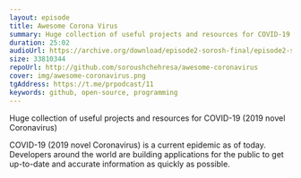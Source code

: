 ```yaml
---
layout: episode
title: Awesome Corona Virus
summary: Huge collection of useful projects and resources for COVID-19
duration: 25:02
audioUrl: https://archive.org/download/episode2-sorosh-final/episode2-sorosh-final.mp3
size: 33810344
repoUrl: http://github.com/soroushchehresa/awesome-coronavirus
cover: img/awesome-coronavirus.png
tgAddress: https://t.me/prpodcast/11
keywords: github, open-source, programming
---
```


<p>
Huge collection of useful projects and resources for COVID-19 (2019 novel Coronavirus)
</p>

<p>
COVID-19 (2019 novel Coronavirus) is a current epidemic as of today. Developers around the world are building applications for the public to get up-to-date and accurate information as quickly as possible. 
</p>
